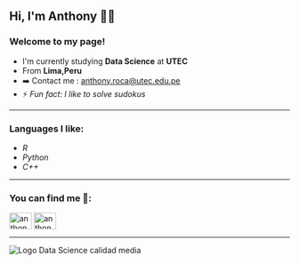 ## Hi, I'm Anthony 👋🙂

### Welcome to my page!
- I'm currently studying **Data Science** at **UTEC** 
- From  **Lima,Peru**
- ➡️ Contact me : anthony.roca@utec.edu.pe
- ⚡ *Fun fact: I like to solve sudokus*

---

### Languages I like:
- *R*
- *Python*
- *C++*

---

### You can find me 🐧:
<p align="left">
<a href="https://www.facebook.com/anthonyrc1411" target="blank"><img align="center" src="https://raw.githubusercontent.com/rahuldkjain/github-profile-readme-generator/master/src/images/icons/Social/facebook.svg" alt="anthonyrc1411" height="30" width="40" /></a>
<a href="https://www.youtube.com/channel/UC5XuNBmLGV-r1UCAZ6pDJEQ" target="blank"><img align="center" src="https://raw.githubusercontent.com/rahuldkjain/github-profile-readme-generator/master/src/images/icons/Social/youtube.svg" alt="anthonyrc1411" height="30" width="40" /></a>
</p>

---

![Logo Data Science calidad media](https://user-images.githubusercontent.com/78512236/133189313-45df9b85-af53-47b4-a84a-85caf3cdd9d5.jpeg)



<!--
**Tony1411/Tony1411** is a ✨ _special_ ✨ repository because its `README.md` (this file) appears on your GitHub profile.

Here are some ideas to get you started:

- 🔭 I’m currently working on ...
- 🌱 I’m currently learning ...
- 👯 I’m looking to collaborate on ...
- 🤔 I’m looking for help with ...
- 💬 Ask me about ...
- 📫 How to reach me: ...
- 😄 Pronouns: ...
- ⚡ Fun fact: ...
-->
